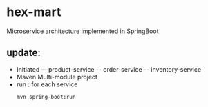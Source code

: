 # hex-mart
Microservice architecture implemented in SpringBoot


## update:
 - Initiated
   -- product-service
   -- order-service
   -- inventory-service
 - Maven Multi-module project
 - run : for each service
   ```
   mvn spring-boot:run 
   ```
   
